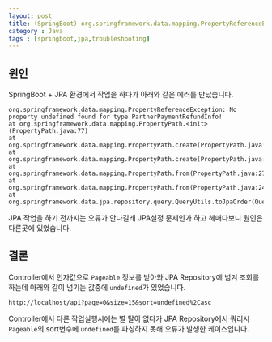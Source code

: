```yaml
---
layout: post
title: (SpringBoot) org.springframework.data.mapping.PropertyReferenceException: No property undefined found for type 
category : Java
tags : [springboot,jpa,troubleshooting]
---
```


원인
----
SpringBoot + JPA 환경에서 작업을 하다가 아래와 같은 에러를 만났습니다.

```console
org.springframework.data.mapping.PropertyReferenceException: No property undefined found for type PartnerPaymentRefundInfo!
at org.springframework.data.mapping.PropertyPath.<init>(PropertyPath.java:77)
at org.springframework.data.mapping.PropertyPath.create(PropertyPath.java:329)
at org.springframework.data.mapping.PropertyPath.create(PropertyPath.java:309)
at org.springframework.data.mapping.PropertyPath.from(PropertyPath.java:272)
at org.springframework.data.mapping.PropertyPath.from(PropertyPath.java:243)
at org.springframework.data.jpa.repository.query.QueryUtils.toJpaOrder(QueryUtils.java:542)
```

JPA 작업을 하기 전까지는 오류가 안나길래 JPA설정 문제인가 하고 헤매다보니 원인은 다른곳에 있었습니다.    

결론
----
Controller에서 인자값으로 `Pageable` 정보를 받아와 JPA Repository에 넘겨 조회를 하는데 아래와 같이 넘기는 값중에 `undefined`가 있었습니다.
 
```url
http://localhost/api?page=0&size=15&sort=undefined%2Casc
```

Controller에서 다른 작업실행시에는 별 탈이 없다가 JPA Repository에서 쿼리시 `Pageable`의 sort변수에 `undefined`를 파싱하지 못해 오류가 발생한 케이스입니다.
  

